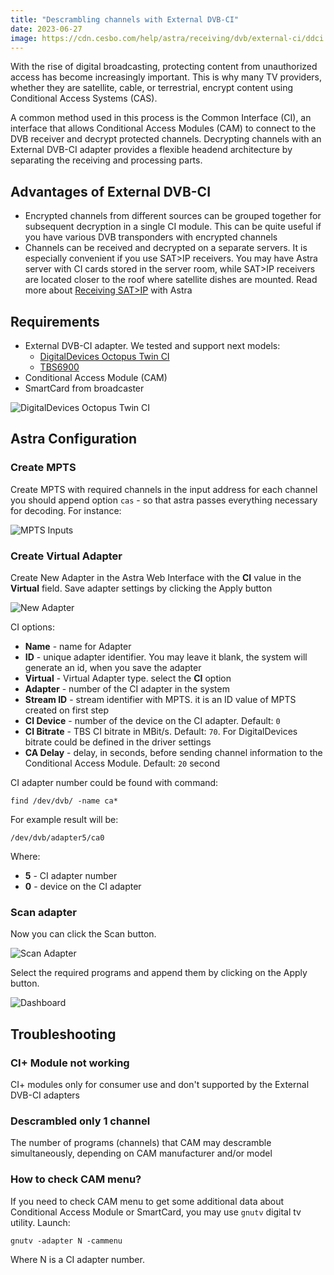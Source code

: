 ```yaml
---
title: "Descrambling channels with External DVB-CI"
date: 2023-06-27
image: https://cdn.cesbo.com/help/astra/receiving/dvb/external-ci/ddci.jpg
---
```


With the rise of digital broadcasting, protecting content from unauthorized access has become increasingly important. This is why many TV providers, whether they are satellite, cable, or terrestrial, encrypt content using Conditional Access Systems (CAS).

A common method used in this process is the Common Interface (CI), an interface that allows Conditional Access Modules (CAM) to connect to the DVB receiver and decrypt protected channels. Decrypting channels with an External DVB-CI adapter provides a flexible headend architecture by separating the receiving and processing parts.

## Advantages of External DVB-CI

- Encrypted channels from different sources can be grouped together for subsequent decryption in a single CI module. This can be quite useful if you have various DVB transponders with encrypted channels
- Channels can be received and decrypted on a separate servers. It is especially convenient if you use SAT>IP receivers. You may have Astra server with CI cards stored in the server room, while SAT>IP receivers are located closer to the roof where satellite dishes are mounted. Read more about [Receiving SAT>IP](./satip-client) with Astra

## Requirements

- External DVB-CI adapter. We tested and support next models:
    - [DigitalDevices Octopus Twin CI](https://www.digital-devices.eu/shop/en/accessoires/bridge/266/digital-devices-octopus-twin-ci-double-ci-slot-with-2-expansionports)
    - [TBS6900](https://www.tbsdtv.com/products/tbs6900-dvb-dual-pci-e-card.html)
- Conditional Access Module (CAM)
- SmartCard from broadcaster

![DigitalDevices Octopus Twin CI](https://cdn.cesbo.com/help/astra/receiving/dvb/external-ci/ddci.jpg)

## Astra Configuration

### Create MPTS

Create MPTS with required channels in the input address for each channel you should append option `cas` - so that astra passes everything necessary for decoding. For instance:

![MPTS Inputs](https://cdn.cesbo.com/help/astra/receiving/dvb/external-ci/mpts.png)

### Create Virtual Adapter

Create New Adapter in the Astra Web Interface with the **CI** value in the **Virtual** field. Save adapter settings by clicking the Apply button

![New Adapter](https://cdn.cesbo.com/help/astra/receiving/dvb/external-ci/new-adapter.png)

CI options:

- **Name** - name for Adapter
- **ID** - unique adapter identifier. You may leave it blank, the system will generate an id, when you save the adapter
- **Virtual** - Virtual Adapter type. select the **CI** option
- **Adapter** - number of the CI adapter in the system
- **Stream ID** - stream identifier with MPTS. it is an ID value of MPTS created on first step
- **CI Device** - number of the device on the CI adapter. Default: `0`
- **CI Bitrate** - TBS CI bitrate in MBit/s. Default: `70`. For DigitalDevices bitrate could be defined in the driver settings
- **CA Delay** - delay, in seconds, before sending channel information to the Conditional Access Module. Default: `20` second

CI adapter number could be found with command:

```
find /dev/dvb/ -name ca*
```

For example result will be:

```
/dev/dvb/adapter5/ca0
```

Where:

- **5** - CI adapter number
- **0** - device on the CI adapter

### Scan adapter

Now you can click the Scan button.

![Scan Adapter](https://cdn.cesbo.com/help/astra/receiving/dvb/external-ci/scan.png)

Select the required programs and append them by clicking on the Apply button.

![Dashboard](https://cdn.cesbo.com/help/astra/receiving/dvb/external-ci/dashboard.png)

## Troubleshooting

### CI+ Module not working

CI+ modules only for consumer use and don't supported by the External DVB-CI adapters

### Descrambled only 1 channel

The number of programs (channels) that CAM may descramble simultaneously, depending on CAM manufacturer and/or model

### How to check CAM menu?

If you need to check CAM menu to get some additional data about Conditional Access Module or SmartCard, you may use `gnutv` digital tv utility. Launch:

```
gnutv -adapter N -cammenu
```

Where N is a CI adapter number.
